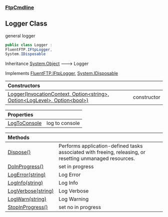 ### [FtpCmdline](FtpCmdline.md 'FtpCmdline')

## Logger Class

general logger

```csharp
public class Logger :
FluentFTP.IFtpLogger,
System.IDisposable
```

Inheritance [System.Object](https://docs.microsoft.com/en-us/dotnet/api/System.Object 'System.Object') &#129106; Logger

Implements [FluentFTP.IFtpLogger](https://docs.microsoft.com/en-us/dotnet/api/FluentFTP.IFtpLogger 'FluentFTP.IFtpLogger'), [System.IDisposable](https://docs.microsoft.com/en-us/dotnet/api/System.IDisposable 'System.IDisposable')

| Constructors | |
| :--- | :--- |
| [Logger(InvocationContext, Option&lt;string&gt;, Option&lt;LogLevel&gt;, Option&lt;bool&gt;)](Logger.Logger(InvocationContext,Option_string_,Option_LogLevel_,Option_bool_).md 'FtpCmdline.Logger.Logger(System.CommandLine.Invocation.InvocationContext, System.CommandLine.Option<string>, System.CommandLine.Option<FtpCmdline.LogLevel>, System.CommandLine.Option<bool>)') | constructor |

| Properties | |
| :--- | :--- |
| [LogToConsole](Logger.LogToConsole.md 'FtpCmdline.Logger.LogToConsole') | log to console |

| Methods | |
| :--- | :--- |
| [Dispose()](Logger.Dispose().md 'FtpCmdline.Logger.Dispose()') | Performs application-defined tasks associated with freeing, releasing, or resetting unmanaged resources. |
| [DoInProgress()](Logger.DoInProgress().md 'FtpCmdline.Logger.DoInProgress()') | set in progress |
| [LogError(string)](Logger.LogError(string).md 'FtpCmdline.Logger.LogError(string)') | Log Error |
| [LogInfo(string)](Logger.LogInfo(string).md 'FtpCmdline.Logger.LogInfo(string)') | Log Info |
| [LogVerbose(string)](Logger.LogVerbose(string).md 'FtpCmdline.Logger.LogVerbose(string)') | Log Verbose |
| [LogWarn(string)](Logger.LogWarn(string).md 'FtpCmdline.Logger.LogWarn(string)') | Log Warning |
| [StopInProgress()](Logger.StopInProgress().md 'FtpCmdline.Logger.StopInProgress()') | set no in progress |

